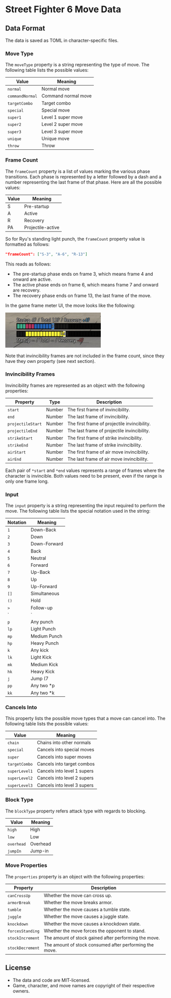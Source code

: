 # Street Fighter 6 Move Data

## Data Format

The data is saved as TOML in character-specific files.

### Move Type

The `moveType` property is a string representing the type of move.
The following table lists the possible values:

| Value           | Meaning             |
|-----------------|---------------------|
| `normal`        | Normal move         |
| `commandNormal` | Command normal move |
| `targetCombo`   | Target combo        |
| `special`       | Special move        |
| `super1`        | Level 1 super move  |
| `super2`        | Level 2 super move  |
| `super3`        | Level 3 super move  |
| `unique`        | Unique move         |
| `throw`         | Throw               |

### Frame Count

The `frameCount` property is a list of values marking the various phase transitions. 
Each phase is represented by a letter followed by a dash and a number representing the last frame of that phase.
Here are all the possible values:

| Value | Meaning           |
|-------|-------------------|
| S     | Pre-startup       |
| A     | Active            |
| R     | Recovery          |
| PA    | Projectile-active |

So for Ryu's standing light punch, the `frameCount` property value is formatted as follows:

```json
"frameCount": ["S-3", "A-6", "R-13"]
```

This reads as follows:

- The pre-startup phase ends on frame 3, which means frame 4 and onward are active.
- The active phase ends on frame 6, which means frame 7 and onward are recovery.
- The recovery phase ends on frame 13, the last frame of the move.

In the game frame meter UI, the move looks like the following:

<img src="https://github.com/4rays/sf6-move-data/blob/5a367d1a20cbff5246c9a7b025ce42650aab16a3/example.png" width="300" />

Note that invincibility frames are not included in the frame count, since they have they own property (see next section).

### Invincibility Frames

Invincibility frames are represented as an object with the following properties:

| Property          | Type   | Description                                  |
|-------------------|--------|----------------------------------------------|
| `start`           | Number | The first frame of invincibility.            |
| `end`             | Number | The last frame of invincibility.             |
| `projectileStart` | Number | The first frame of projectile invincibility. |
| `projectileEnd`   | Number | The last frame of projectile invincibility.  |
| `strikeStart`     | Number | The first frame of strike invincibility.     |
| `strikeEnd`       | Number | The last frame of strike invincibility.      |
| `airStart`        | Number | The first frame of air move invincibility.   |
| `airEnd`          | Number | The last frame of air move invincibility.    |

Each pair of `*start` and `*end` values represents a range of frames where the character is invincible.
Both values need to be present, even if the range is only one frame long.

### Input

The `input` property is a string representing the input required to perform the move.
The following table lists the special notation used in the string:

| Notation | Meaning      |
|----------|--------------|
| `1`      | Down-Back    |
| `2`      | Down         |
| `3`      | Down-Forward |
| `4`      | Back         |
| `5`      | Neutral      |
| `6`      | Forward      |
| `7`      | Up-Back      |
| `8`      | Up           |
| `9`      | Up-Forward   |
| `[]`     | Simultaneous |
| `()`     | Hold         |
| `>`      | Follow-up    |
| `|`      | Or           |
| `p`      | Any punch    |
| `lp`     | Light Punch  |
| `mp`     | Medium Punch |
| `hp`     | Heavy Punch  |
| `k`      | Any kick     |
| `lk`     | Light Kick   |
| `mk`     | Medium Kick  |
| `hk`     | Heavy Kick   |
| `j`      | Jump (7|8|9) |
| `pp`     | Any two *p   |
| `kk`     | Any two *k   |

### Cancels Into

This property lists the possible move types that a move can cancel into.
The following table lists the possible values:

| Value         | Meaning                     |
|---------------|-----------------------------|
| `chain`       | Chains into other normals   |
| `special`     | Cancels into special moves  |
| `super`       | Cancels into super moves    |
| `targetCombo` | Cancels into target combos  |
| `superLevel1` | Cancels into level 1 supers |
| `superLevel2` | Cancels into level 2 supers |
| `superLevel3` | Cancels into level 3 supers |

### Block Type

The `blockType` property refers attack type with regards to blocking.

| Value      | Meaning  |
|------------|----------|
| `high`     | High     |
| `low`      | Low      |
| `overhead` | Overhead |
| `jumpIn`   | Jump-in  |

### Move Properties

The `properties` property is an object with the following properties:

| Property         | Description                                             |
|------------------|---------------------------------------------------------|
| `canCrossUp`     | Whether the move can cross up.                          |
| `armorBreak`     | Whether the move breaks armor.                          |
| `tumble`         | Whether the move causes a tumble state.                 |
| `juggle`         | Whether the move causes a juggle state.                 |
| `knockdown`      | Whether the move causes a knockdown state.              |
| `forcesStanding` | Whether the move forces the opponent to stand.          |
| `stockIncrement` | The amount of stock gained after performing the move.   |
| `stockDecrement` | The amount of stock consumed after performing the move. |

## License

- The data and code are MIT-licensed.
- Game, character, and move names are copyright of their respective owners.
